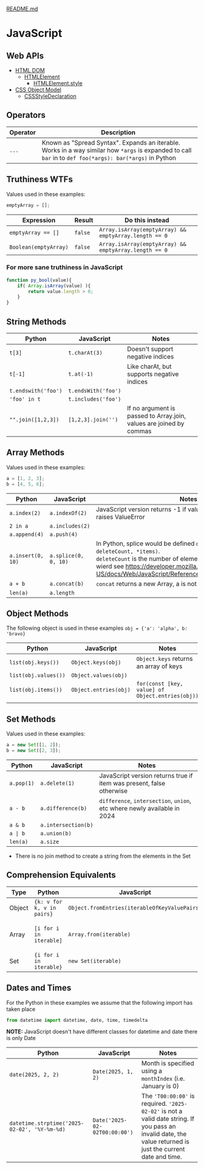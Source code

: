 [README.md](README.md)

# JavaScript

## Web APIs

* [HTML DOM](https://developer.mozilla.org/en-US/docs/Web/API/HTML_DOM_API)
  * [HTMLElement](https://developer.mozilla.org/en-US/docs/Web/API/HTMLElement)
    * [HTMLElement.style](https://developer.mozilla.org/en-US/docs/Web/API/HTMLElement/style)
* [CSS Object Model](https://developer.mozilla.org/en-US/docs/Web/API/CSS_Object_Model)
  * [CSSStyleDeclaration](https://developer.mozilla.org/en-US/docs/Web/API/CSSStyleDeclaration)

## Operators

| Operator | Description                                                                                                                                                |
|----------|------------------------------------------------------------------------------------------------------------------------------------------------------------|
| `...`    | Known as "Spread Syntax".  Expands an iterable.  Works in a way similar how `*args` is expanded to call `bar` in to `def foo(*args): bar(*args)` in Python |


## Truthiness WTFs

Values used in these examples:
```javascript
emptyArray = [];
```

| Expression            | Result  | Do this instead                                       |
|-----------------------|---------|-------------------------------------------------------|
| `emptyArray == []`    | `false` | `Array.isArray(emptyArray) && emptyArray.length == 0` |
| `Boolean(emptyArray)` | `false` | `Array.isArray(emptyArray) && emptyArray.length == 0` |


### For more sane truthiness in JavaScript
```javascript
function py_bool(value){
    if( Array.isArray(value) ){
        return value.length > 0;
    }
}
```


## String Methods

| Python              | JavaScript          | Notes                                                               |
|---------------------|---------------------|---------------------------------------------------------------------|
| `t[3]`              | `t.charAt(3)`       | Doesn't support negative indices                                    |
| `t[-1]`             | `t.at(-1)`          | Like charAt, but supports negative indices                          |
| `t.endswith('foo')` | `t.endsWith('foo')` |                                                                     |  
| `'foo' in t`        | `t.includes('foo')` |                                                                     |
| `"".join([1,2,3])`  | `[1,2,3].join('')`  | If no argument is passed to Array.join, values are joined by commas |

## Array Methods

Values used in these examples:
```javascript
a = [1, 2, 3];
b = [4, 5, 6];
```

| Python            | JavaScript           | Notes                                                                                                                                                                                                                                                  |
|-------------------|----------------------|--------------------------------------------------------------------------------------------------------------------------------------------------------------------------------------------------------------------------------------------------------|
| `a.index(2)`      | `a.indexOf(2)`       | JavaScript version returns -1 if value not found.  Python version raises ValueError                                                                                                                                                                    |
| `2 in a`          | `a.includes(2)`      |                                                                                                                                                                                                                                                        |
| `a.append(4)`     | `a.push(4)`          |                                                                                                                                                                                                                                                        | 
| `a.insert(0, 10)` | `a.splice(0, 0, 10)` | In Python, splice would be defined `def splice(start, deleteCount, *items)`.<br/>`deleteCount` is the number of elements to remove.  Splice is wierd see https://developer.mozilla.org/en-US/docs/Web/JavaScript/Reference/Global_Objects/Array/splice |
| `a + b`           | `a.concat(b)`        | `concat` returns a new Array, a is not altered                                                                                                                                                                                                         |
| `len(a)`          | `a.length`           |                                                                                                                                                                                                                                                        |


## Object Methods

The following object is used in these examples `obj = {'a': 'alpha', b: 'bravo}`

| Python                | JavaScript            | Notes                                            |
|-----------------------|-----------------------|--------------------------------------------------|
| `list(obj.keys())`    | `Object.keys(obj)`    | `Object.keys` returns an array of keys           |
| `list(obj.values())`  | `Object.values(obj)`  |                                                  |
| `list(obj.items())`   | `Object.entries(obj)` | `for(const [key, value] of Object.entries(obj))` | 
|                       |                       |                                                  |

## Set Methods

Values used in these examples:
```Javascript
a = new Set([1, 2]);
b = new Set([2, 3]);
```

| Python     | JavaScript          | Notes                                                                     |
|------------|---------------------|---------------------------------------------------------------------------|
| `a.pop(1)` | `a.delete(1)`       | JavaScript version returns true if item was present, false otherwise      |
| `a - b`    | `a.difference(b)`   | `difference`, `intersection`, `union`, etc where newly available in 2024  |
| `a & b`    | `a.intersection(b)` |                                                                           |
| `a \| b`   | `a.union(b)`        |                                                                           |
| `len(a)`   | `a.size`            |                                                                           |

* There is no join method to create a string from the elements in the Set

## Comprehension Equivalents

| Type   | Python                     | JavaScript                                    | Notes                                     |
|--------|----------------------------|-----------------------------------------------|-------------------------------------------|
| Object | `{k: v for k, v in pairs}` | `Object.fromEntries(iterableOfKeyValuePairs)` |                                           |
| Array  | `[i for i in iterable]`    | `Array.from(iterable)`                        | Has mapFn and thisArg optional parameters |
| Set    | `{i for i in iterable}`    | `new Set(iterable)`                           |                                           |


## Dates and Times

For the Python in these examples we assume that the following import has taken place
```python
from datetime import datetime, date, time, timedelta
```

**NOTE:** JavaScript doesn't have different classes for datetime and date there is only Date

| Python                                       | JavaScript                    | Notes                                                                                                                                                          |
|----------------------------------------------|-------------------------------|----------------------------------------------------------------------------------------------------------------------------------------------------------------|
| `date(2025, 2, 2)`                           | `Date(2025, 1, 2)`            | Month is specified using a `monthIndex` (i.e. January is 0)                                                                                                    |
| `datetime.strptime('2025-02-02', '%Y-%m-%d)` | `Date('2025-02-02T00:00:00')` | The `'T00:00:00'` is required.  `'2025-02-02'` is not a valid date string.  If you pass an invalid date, the value returned is just the current date and time. |

